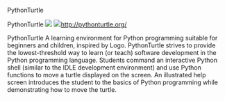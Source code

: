 PythonTurtle

PythonTurtle
![](../_resources/992cb8642f79aa5979fcf7458914ad9a.png)
![](../_resources/ba307f259e66969e06282bff11402e67.png)http://pythonturtle.org/

PythonTurtle A learning environment for Python programming suitable for beginners and children, inspired by Logo. PythonTurtle strives to provide the lowest-threshold way to learn (or teach) software development in the Python programming language. Students command an interactive Python shell (similar to the IDLE development environment) and use Python functions to move a turtle displayed on the screen. An illustrated help screen introduces the student to the basics of Python programming while demonstrating how to move the turtle.
